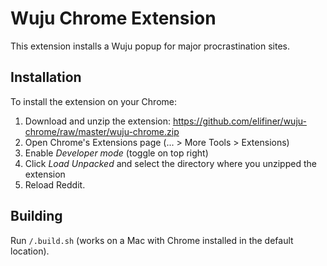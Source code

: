 Wuju Chrome Extension
=====================

This extension installs a Wuju popup for major procrastination sites.

Installation
------------

To install the extension on your Chrome:

1. Download and unzip the extension: https://github.com/elifiner/wuju-chrome/raw/master/wuju-chrome.zip
2. Open Chrome's Extensions page (... > More Tools > Extensions)
3. Enable *Developer mode* (toggle on top right)
4. Click *Load Unpacked* and select the directory where you unzipped the extension
5. Reload Reddit.

Building
--------

Run `/.build.sh` (works on a Mac with Chrome installed in the default location).
